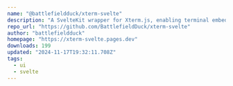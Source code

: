 ```yaml
---
name: "@battlefieldduck/xterm-svelte"
description: "A SvelteKit wrapper for Xterm.js, enabling terminal embedding in SvelteKit apps, managing Xterm addons, and providing seamless updates with the latest SvelteKit and Xterm.js versions."
repo_url: "https://github.com/BattlefieldDuck/xterm-svelte"
author: "battlefieldduck"
homepage: "https://xterm-svelte.pages.dev"
downloads: 199
updated: "2024-11-17T19:32:11.708Z"
tags: 
  - ui
  - svelte
---
```

